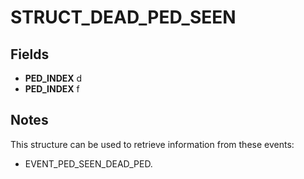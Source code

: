 # STRUCT_DEAD_PED_SEEN

## Fields
* **PED_INDEX** d
* **PED_INDEX** f

## Notes
This structure can be used to retrieve information from these events:
- EVENT_PED_SEEN_DEAD_PED.